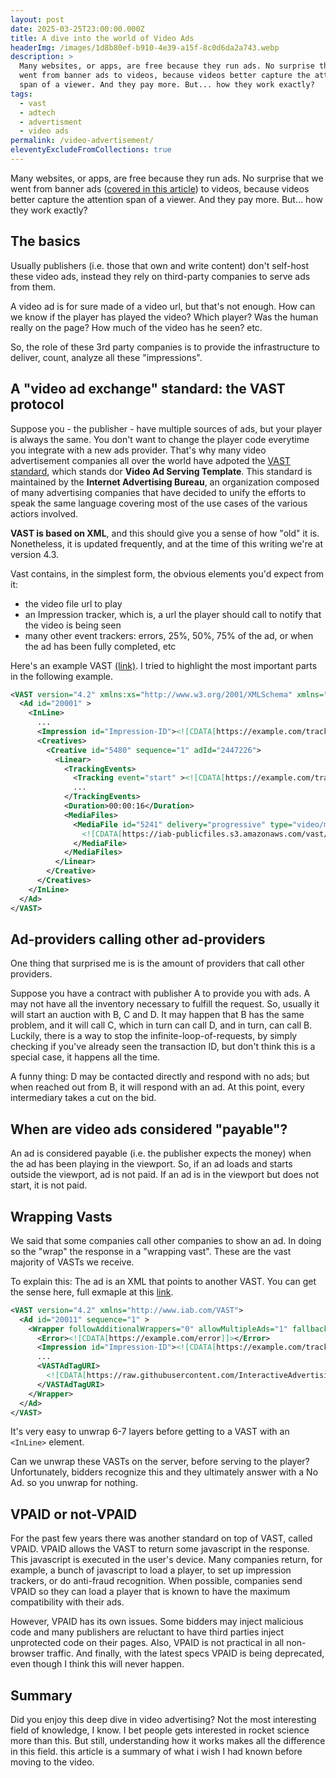 ```yaml
---
layout: post
date: 2025-03-25T23:00:00.000Z
title: A dive into the world of Video Ads
headerImg: /images/1d8b80ef-b910-4e39-a15f-8c0d6da2a743.webp
description: >
  Many websites, or apps, are free because they run ads. No surprise that we
  went from banner ads to videos, because videos better capture the attention
  span of a viewer. And they pay more. But... how they work exactly?
tags:
  - vast
  - adtech
  - advertisment
  - video ads
permalink: /video-advertisement/
eleventyExcludeFromCollections: true
---
```


Many websites, or apps, are free because they run ads. No surprise that we went from banner ads ([covered in this article](https://michelenasti.com/2019/10/21/how-internet-ads-work "How internet ads work")) to videos, because videos better capture the attention span of a viewer. And they pay more. But... how they work exactly?

## The basics

Usually publishers (i.e. those that own and write content) don't self-host these video ads, instead they rely on third-party companies to serve ads from them.

A video ad is for sure made of a video url, but that's not enough. How can we know if the player has played the video? Which player? Was the human really on the page? How much of the video has he seen? etc.

So, the role of these 3rd party companies is to provide the infrastructure to deliver, count, analyze all these "impressions".

## A "video ad exchange" standard: the VAST protocol

Suppose you - the publisher - have multiple sources of ads, but your player is always the same. You don't want to change the player code everytime you integrate with a new ads provider. That's why many video advertisement companies all over the world have adpoted the [VAST standard](https://iabtechlab.com/standards/vast/), which stands dor **Video Ad Serving Template**. This standard is maintained by the **Internet Advertising Bureau**, an organization composed of many advertising companies that have decided to unify the efforts to speak the same language covering most of the use cases of the various actiors involved.

**VAST is based on XML**, and this should give you a sense of how "old" it is. Nonetheless, it is updated frequently, and at the time of this writing we're at version 4.3.

Vast contains, in the simplest form, the obvious elements you'd expect from it:

* the video file url to play
* an Impression tracker, which is, a url the player should call to notify that the video is being seen
* many other event trackers: errors, 25%, 50%, 75% of the ad, or when the ad has been fully completed, etc

Here's an example VAST [(link)](https://github.com/InteractiveAdvertisingBureau/VAST_Samples/blob/master/VAST%204.2%20Samples/Inline_Simple.xml). I tried to highlight the most important parts in the following example.

```xml
<VAST version="4.2" xmlns:xs="http://www.w3.org/2001/XMLSchema" xmlns="http://www.iab.com/VAST">
  <Ad id="20001" >
    <InLine>
      ...
      <Impression id="Impression-ID"><![CDATA[https://example.com/track/impression]]></Impression>
      <Creatives>
        <Creative id="5480" sequence="1" adId="2447226">
          <Linear>
            <TrackingEvents>
              <Tracking event="start" ><![CDATA[https://example.com/tracking/start]]></Tracking>
              ...
            </TrackingEvents>
            <Duration>00:00:16</Duration>
            <MediaFiles>
              <MediaFile id="5241" delivery="progressive" type="video/mp4" bitrate="2000" width="1280" height="720" minBitrate="1500" maxBitrate="2500" scalable="1" maintainAspectRatio="1" codec="H.264">
                <![CDATA[https://iab-publicfiles.s3.amazonaws.com/vast/VAST-4.0-Short-Intro.mp4]]>
              </MediaFile>
            </MediaFiles>
          </Linear>
        </Creative>
      </Creatives>
    </InLine>
  </Ad>
</VAST>
```

## Ad-providers calling other ad-providers

One thing that surprised me is is the amount of providers that call other providers.

Suppose you have a contract with publisher A to provide you with ads. A may not have all the inventory necessary to fulfill the request. So, usually it will start an auction with B, C and D. It may happen that B has the same problem, and it will call C, which in turn can call D, and in turn, can call B. Luckily, there is a way to stop the infinite-loop-of-requests, by simply checking if you've already seen the transaction ID, but don't think this is a special case, it happens all the time.

A funny thing: D may be contacted directly and respond with no ads; but when reached out from B, it will respond with an ad. At this point, every intermediary takes a cut on the bid.

## When are video ads considered "payable"?

An ad is considered payable (i.e. the publisher expects the money) when the ad has been playing in the viewport. So, if an ad loads and starts outside the viewport, ad is not paid. If an ad is in the viewport but does not start, it is not paid.

## Wrapping Vasts

We said that some companies call other companies to show an ad. In doing so the "wrap" the response in a "wrapping vast". These are the vast majority of VASTs we receive.

To explain this: The ad is an XML that points to another VAST. You can get the sense here, full exmaple at this [link](https://github.com/InteractiveAdvertisingBureau/VAST_Samples/blob/master/VAST%204.2%20Samples/Wrapper_Tag-test.xml).

```xml
<VAST version="4.2" xmlns="http://www.iab.com/VAST">
  <Ad id="20011" sequence="1" >
    <Wrapper followAdditionalWrappers="0" allowMultipleAds="1" fallbackOnNoAd="0">
      <Error><![CDATA[https://example.com/error]]></Error>
      <Impression id="Impression-ID"><![CDATA[https://example.com/track/impression]]></Impression>
      ...
      <VASTAdTagURI>
        <![CDATA[https://raw.githubusercontent.com/InteractiveAdvertisingBureau/VAST_Samples/master/VAST%204.2%20Samples/Inline_Companion_Tag-test.xml]]>
      </VASTAdTagURI>
    </Wrapper>
  </Ad>
</VAST>
```

It's very easy to unwrap 6-7 layers before getting to a VAST with an `<InLine>` element.

Can we unwrap these VASTs on the server, before serving to the player? Unfortunately, bidders recognize this and they ultimately answer with a No Ad. so you unwrap for nothing.

## VPAID or not-VPAID

For the past few years there was another standard on top of VAST, called VPAID. VPAID allows the VAST to return some javascript in the response. This javascript is executed in the user's device. Many companies return, for example, a bunch of javascript to load a player, to set up impression trackers, or do anti-fraud recognition. When possible, companies send VPAID so they can load a player that is known to have the maximum compatibility with their ads.

However, VPAID has its own issues. Some bidders may inject malicious code and many publishers are reluctant to have third parties inject unprotected code on their pages. Also, VPAID is not practical in all non-browser traffic. And finally, with the latest specs VPAID is being deprecated, even though I think this will never happen.

## Summary

Did you enjoy this deep dive in video advertising? Not the most interesting field of knowledge, I know. I bet people gets interested in rocket science more than this. But still, understanding how it works makes all the difference in this field. this article is a summary of what i wish I had known before moving to the video.

